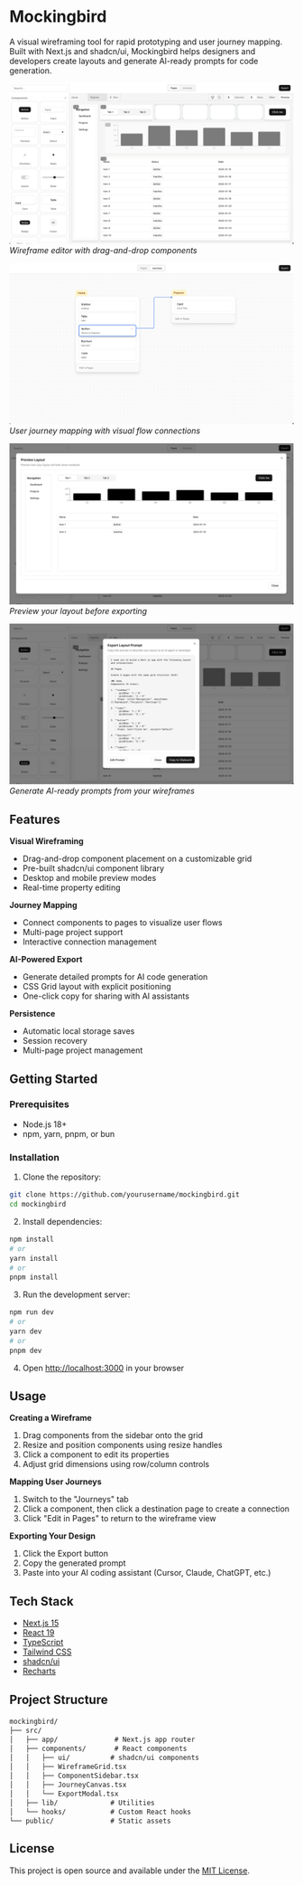 # Mockingbird

A visual wireframing tool for rapid prototyping and user journey mapping. Built with Next.js and shadcn/ui, Mockingbird helps designers and developers create layouts and generate AI-ready prompts for code generation.

![Pages View](public/screenshots/pages.png)
*Wireframe editor with drag-and-drop components*

![Journeys View](public/screenshots/journeys.png)
*User journey mapping with visual flow connections*

![Preview](public/screenshots/preview.png)
*Preview your layout before exporting*

![Export](public/screenshots/export.png)
*Generate AI-ready prompts from your wireframes*

## Features

**Visual Wireframing**
- Drag-and-drop component placement on a customizable grid
- Pre-built shadcn/ui component library
- Desktop and mobile preview modes
- Real-time property editing

**Journey Mapping**
- Connect components to pages to visualize user flows
- Multi-page project support
- Interactive connection management

**AI-Powered Export**
- Generate detailed prompts for AI code generation
- CSS Grid layout with explicit positioning
- One-click copy for sharing with AI assistants

**Persistence**
- Automatic local storage saves
- Session recovery
- Multi-page project management

## Getting Started

### Prerequisites
- Node.js 18+ 
- npm, yarn, pnpm, or bun

### Installation

1. Clone the repository:
```bash
git clone https://github.com/yourusername/mockingbird.git
cd mockingbird
```

2. Install dependencies:
```bash
npm install
# or
yarn install
# or
pnpm install
```

3. Run the development server:
```bash
npm run dev
# or
yarn dev
# or
pnpm dev
```

4. Open [http://localhost:3000](http://localhost:3000) in your browser

## Usage

**Creating a Wireframe**
1. Drag components from the sidebar onto the grid
2. Resize and position components using resize handles
3. Click a component to edit its properties
4. Adjust grid dimensions using row/column controls

**Mapping User Journeys**
1. Switch to the "Journeys" tab
2. Click a component, then click a destination page to create a connection
3. Click "Edit in Pages" to return to the wireframe view

**Exporting Your Design**
1. Click the Export button
2. Copy the generated prompt
3. Paste into your AI coding assistant (Cursor, Claude, ChatGPT, etc.)

## Tech Stack

- [Next.js 15](https://nextjs.org/)
- [React 19](https://react.dev/)
- [TypeScript](https://www.typescriptlang.org/)
- [Tailwind CSS](https://tailwindcss.com/)
- [shadcn/ui](https://ui.shadcn.com/)
- [Recharts](https://recharts.org/)

## Project Structure

```
mockingbird/
├── src/
│   ├── app/              # Next.js app router
│   ├── components/       # React components
│   │   ├── ui/          # shadcn/ui components
│   │   ├── WireframeGrid.tsx
│   │   ├── ComponentSidebar.tsx
│   │   ├── JourneyCanvas.tsx
│   │   └── ExportModal.tsx
│   ├── lib/             # Utilities
│   └── hooks/           # Custom React hooks
└── public/              # Static assets
```

## License

This project is open source and available under the [MIT License](LICENSE).
